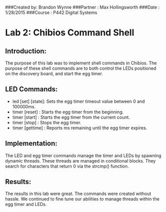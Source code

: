 ###Created by: Brandon Wynne
###Partner   : Max Hollingsworth
###Date      : 1/28/2015
###Course    : P442 Digital Systems

# Lab 2: Chibios Command Shell

## Introduction:  
The purpose of this lab was to implement shell commands in Chibios. The purpose
of these shell commands are to both control the LEDs positioned on the discovery board, and start the egg timer. 

## LED Commands:
* led [set] [state]: Sets the egg timer timeout value between 0 and 100000ms.
* timer [reset]    : Starts the egg timer from the beginning.
* timer [start]    : Starts the egg timer from the current count.
* timer [stop]     : Stops the egg timer.
* timer [gettime]  : Reports ms remaining until the egg timer expires.

## Implementation:
The LED and egg timer commands manage the timer and LEDs by spawning 
dynamic threads. These threads are managed in conditional blocks. They search for characters that return 0 via the strcmp() function. 

## Results:
The results in this lab were great. The commands were created without hassle. We continued to fine tune our abilities to manage threads within the egg timer and LEDs.




